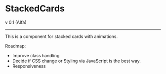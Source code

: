 # StackedCards
v 0.1 (Alfa)

---

This is a component for stacked cards with animations.

Roadmap:
- Improve class handling
- Decide if CSS change or Styling via JavaScript is the best way.
- Responsiveness 